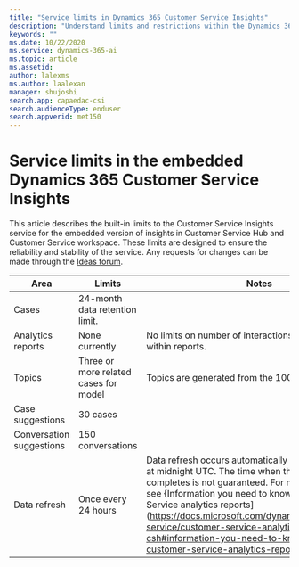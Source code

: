 ```yaml
---
title: "Service limits in Dynamics 365 Customer Service Insights"
description: "Understand limits and restrictions within the Dynamics 365 Customer Service Insights product."
keywords: ""
ms.date: 10/22/2020
ms.service: dynamics-365-ai
ms.topic: article
ms.assetid:
author: lalexms
ms.author: laalexan
manager: shujoshi
search.app: capaedac-csi
search.audienceType: enduser
search.appverid: met150
---
```


# Service limits in the embedded Dynamics 365 Customer Service Insights

This article describes the built-in limits to the Customer Service Insights service for the embedded version of insights in Customer Service Hub and Customer Service workspace. These limits are designed to ensure the reliability and stability of the service. Any requests for changes can be made through the [Ideas forum](https://go.microsoft.com/fwlink/?linkid=2024757). 
 
| Area  | Limits  | Notes |
|-------------|---------------------------------------------------------------------|---------------------------------------------------------------------|
| Cases | 24-month data retention limit. |  |
| Analytics reports | None currently | No limits on number of interactions or drill-throughs within reports. |
| Topics | Three or more related cases for model | Topics are generated from the 100k+ cases. |
| Case suggestions | 30 cases |  |
| Conversation suggestions | 150 conversations | |
| Data refresh | Once every 24 hours | Data refresh occurs automatically each day, starting at midnight UTC. The time when the refresh completes is not guaranteed. For more information, see {Information you need to know about Customer Service analytics reports](https://docs.microsoft.com/dynamics365/customer-service/customer-service-analytics-insights-csh#information-you-need-to-know-about-customer-service-analytics-reports). |
